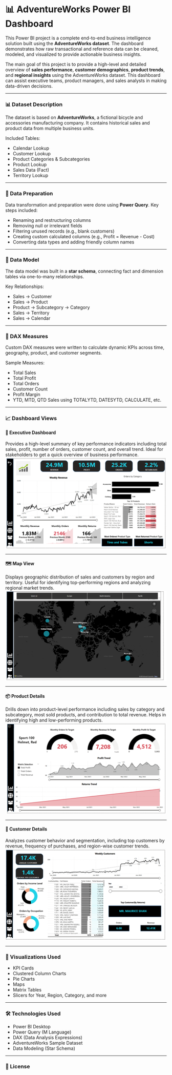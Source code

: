 # 📊 AdventureWorks Power BI Dashboard

This Power BI project is a complete end-to-end business intelligence solution built using the **AdventureWorks dataset**. The dashboard demonstrates how raw transactional and reference data can be cleaned, modeled, and visualized to provide actionable business insights.

The main goal of this project is to provide a high-level and detailed overview of **sales performance**, **customer demographics**, **product trends**, and **regional insights** using the AdventureWorks dataset. This dashboard can assist executive teams, product managers, and sales analysts in making data-driven decisions.

---

### 📊 Dataset Description

The dataset is based on **AdventureWorks**, a fictional bicycle and accessories manufacturing company. It contains historical sales and product data from multiple business units.

Included Tables:
- Calendar Lookup
- Customer Lookup
- Product Categories & Subcategories
- Product Lookup
- Sales Data (Fact)
- Territory Lookup

---

### 🧹 Data Preparation

Data transformation and preparation were done using **Power Query**. Key steps included:

- Renaming and restructuring columns
- Removing null or irrelevant fields
- Filtering unused records (e.g., blank customers)
- Creating custom calculated columns (e.g., Profit = Revenue - Cost)
- Converting data types and adding friendly column names

---

### 🔗 Data Model

The data model was built in a **star schema**, connecting fact and dimension tables via one-to-many relationships.

Key Relationships:
- Sales → Customer
- Sales → Product
- Product → Subcategory → Category
- Sales → Territory
- Sales → Calendar

---

### 🧮 DAX Measures

Custom DAX measures were written to calculate dynamic KPIs across time, geography, product, and customer segments.

Sample Measures:
- Total Sales
- Total Profit
- Total Orders
- Customer Count
- Profit Margin
- YTD, MTD, QTD Sales using TOTALYTD, DATESYTD, CALCULATE, etc.

---

### 📈 Dashboard Views

#### 🧭 Executive Dashboard  
Provides a high-level summary of key performance indicators including total sales, profit, number of orders, customer count, and overall trend. Ideal for stakeholders to get a quick overview of business performance.  
![Executive Dashboard](https://raw.githubusercontent.com/poojanaik1402/AdventureWorks-Powerbi/main/Content/Executive_dashboard.png)

---

#### 🗺️ Map View  
Displays geographic distribution of sales and customers by region and territory. Useful for identifying top-performing regions and analyzing regional market trends.  
![Map View](https://raw.githubusercontent.com/poojanaik1402/AdventureWorks-Powerbi/main/Content/Map%20View.png)

---

#### 📦 Product Details  
Drills down into product-level performance including sales by category and subcategory, most sold products, and contribution to total revenue. Helps in identifying high and low-performing products.  
![Product Details](https://raw.githubusercontent.com/poojanaik1402/AdventureWorks-Powerbi/main/Content/Product_details.png)

---

#### 👥 Customer Details  
Analyzes customer behavior and segmentation, including top customers by revenue, frequency of purchases, and region-wise customer trends.  
![Customer Details](https://raw.githubusercontent.com/poojanaik1402/AdventureWorks-Powerbi/main/Content/Customer_details.png)

---

### 📌 Visualizations Used

- KPI Cards  
- Clustered Column Charts  
- Pie Charts  
- Maps  
- Matrix Tables  
- Slicers for Year, Region, Category, and more  

---

### 🛠 Technologies Used

- Power BI Desktop  
- Power Query (M Language)  
- DAX (Data Analysis Expressions)  
- AdventureWorks Sample Dataset  
- Data Modeling (Star Schema)  

---

### 📌 License
